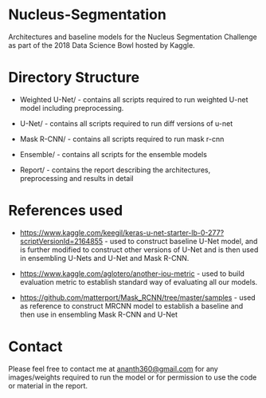 # Nucleus-Segmentation
Architectures and baseline models for the Nucleus Segmentation Challenge as part of the 2018 Data Science Bowl hosted by Kaggle. 

# Directory Structure 
* Weighted U-Net/ - contains all scripts required to run weighted U-net model including preprocessing. 

* U-Net/ - contains all scripts required to run diff versions of u-net

* Mask R-CNN/ - contains all scripts required to run mask r-cnn

* Ensemble/ - contains all scripts for the ensemble models

* Report/ - contains the report describing the architectures, preprocessing and results in detail

# References used
* https://www.kaggle.com/keegil/keras-u-net-starter-lb-0-277?scriptVersionId=2164855  - used to construct baseline U-Net model, and is further modified to construct other versions of U-Net and is then used in ensembling U-Nets and U-Net and Mask R-CNN. 

* https://www.kaggle.com/aglotero/another-iou-metric - used to build evaluation metric to establish standard way of evaluating all our models. 

* https://github.com/matterport/Mask_RCNN/tree/master/samples - used as reference to construct MRCNN model to establish a baseline and then use in ensembling Mask R-CNN and U-Net

# Contact
Please feel free to contact me at ananth360@gmail.com for any images/weights required to run the model or for permission to use the code or material in the report. 
